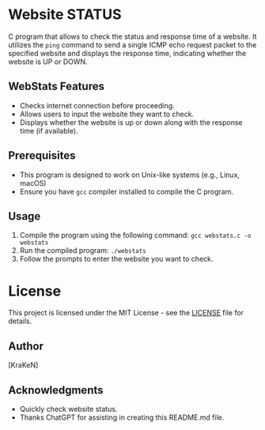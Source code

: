 # Website STATUS

C program that allows to check the status and response time of a website. It utilizes the `ping` command to send a single ICMP echo request packet to the specified website and displays the response time, indicating whether the website is UP or DOWN.

## WebStats Features

- Checks internet connection before proceeding.
- Allows users to input the website they want to check.
- Displays whether the website is up or down along with the response time (if available).

## Prerequisites

- This program is designed to work on Unix-like systems (e.g., Linux, macOS)
- Ensure you have `gcc` compiler installed to compile the C program.

## Usage

1. Compile the program using the following command: `gcc webstats.c -o webstats`
2. Run the compiled program: `./webstats`
3. Follow the prompts to enter the website you want to check.

# License

This project is licensed under the MIT License - see the [LICENSE](LICENSE) file for details.

## Author

[KraKeN]

## Acknowledgments

- Quickly check website status.
- Thanks ChatGPT for assisting in creating this README.md file.
